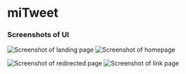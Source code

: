 # miTweet
### Screenshots of UI

![Screenshot of landing page](https://github.com/vinitshahdeo/miTweet/blob/master/img/Capture1.PNG) 
![Screenshot of homepage](https://github.com/vinitshahdeo/miTweet/blob/master/img/Capture2.PNG)

![Screenshot of redirected page](https://github.com/vinitshahdeo/miTweet/blob/master/img/Capture3.PNG)
![Screenshot of link page](https://github.com/vinitshahdeo/miTweet/blob/master/img/Capture4.PNG)
